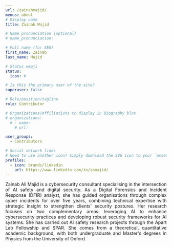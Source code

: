 ```yaml
---
url: /zainabmajid/
menus: about
# Display name
title: Zainab Majid

# Name pronunciation (optional)
# name_pronunciation: 

# Full name (for SEO)
first_name: Zainab
last_name: Majid

# Status emoji
status: 
  icon: #

# Is this the primary user of the site?
superuser: false

# Role/position/tagline
role: Contributor

# Organizations/Affiliations to display in Biography blox
# organizations:
  # - name: 
    # url: 

user_groups:
  - Contributors

# Social network links
# Need to use another icon? Simply download the SVG icon to your `assets/media/icons/` folder.
profiles:
  - icon: brands/linkedin
    url: https://www.linkedin.com/in/zamajid/
---
```


<div style="text-align: justify">
Zainab Ali Majid is a cybersecurity consultant specialising in the intersection of AI safety and digital security. As a Digital Forensics and Incident Response (DFIR) analyst, she has guided organisations through complex cyber incidents for over five years, combining technical expertise with strategic insight to strengthen clients' security postures. Her research focuses on two complementary areas: leveraging AI to enhance cybersecurity practices and developing robust security frameworks for AI systems. She has carried out AI safety research projects through the Apart Lab Fellowship and SPAR. She comes from a theoretical, quantitative academic background, with both undergraduate and Master's degrees in Physics from the University of Oxford.
</div>